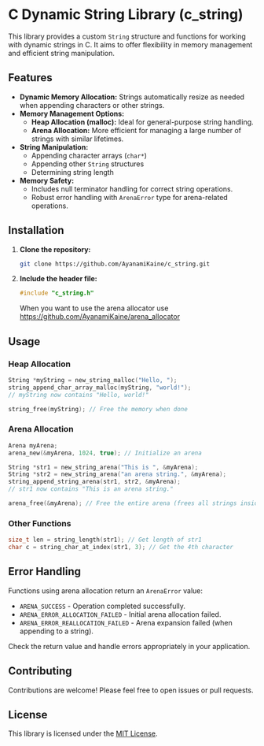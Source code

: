 # C Dynamic String Library (c_string)

This library provides a custom `String` structure and functions for working with dynamic strings in C. It aims to offer flexibility in memory management and efficient string manipulation.

## Features

- **Dynamic Memory Allocation:** Strings automatically resize as needed when appending characters or other strings.
- **Memory Management Options:**
  - **Heap Allocation (malloc):** Ideal for general-purpose string handling.
  - **Arena Allocation:** More efficient for managing a large number of strings with similar lifetimes.
- **String Manipulation:**
  - Appending character arrays (`char*`)
  - Appending other `String` structures
  - Determining string length
- **Memory Safety:**
  - Includes null terminator handling for correct string operations.
  - Robust error handling with `ArenaError` type for arena-related operations.

## Installation

1. **Clone the repository:**

   ```bash
   git clone https://github.com/AyanamiKaine/c_string.git
   ```

2. **Include the header file:**
   ```c
   #include "c_string.h"
   ```
   When you want to use the arena allocator use https://github.com/AyanamiKaine/arena_allocator

## Usage

### Heap Allocation

```c
String *myString = new_string_malloc("Hello, ");
string_append_char_array_malloc(myString, "world!");
// myString now contains "Hello, world!"

string_free(myString); // Free the memory when done
```

### Arena Allocation

```c
Arena myArena;
arena_new(&myArena, 1024, true); // Initialize an arena

String *str1 = new_string_arena("This is ", &myArena);
String *str2 = new_string_arena("an arena string.", &myArena);
string_append_string_arena(str1, str2, &myArena);
// str1 now contains "This is an arena string."

arena_free(&myArena); // Free the entire arena (frees all strings inside)
```

### Other Functions

```c
size_t len = string_length(str1); // Get length of str1
char c = string_char_at_index(str1, 3); // Get the 4th character
```

## Error Handling

Functions using arena allocation return an `ArenaError` value:

- `ARENA_SUCCESS` - Operation completed successfully.
- `ARENA_ERROR_ALLOCATION_FAILED` - Initial arena allocation failed.
- `ARENA_ERROR_REALLOCATION_FAILED` - Arena expansion failed (when appending to a string).

Check the return value and handle errors appropriately in your application.

## Contributing

Contributions are welcome! Please feel free to open issues or pull requests.

## License

This library is licensed under the [MIT License](LICENSE).

